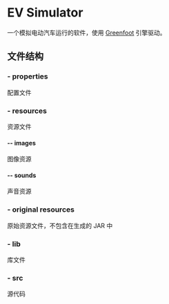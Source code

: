 # EV Simulator
一个模拟电动汽车运行的软件，使用 [Greenfoot](http://www.greenfoot.org/home) 引擎驱动。

## 文件结构
### - properties 
配置文件
### - resources 
资源文件
#### -- images 
图像资源
#### -- sounds 
声音资源
### - original resources 
原始资源文件，不包含在生成的 JAR 中
### - lib
库文件
### - src
源代码
